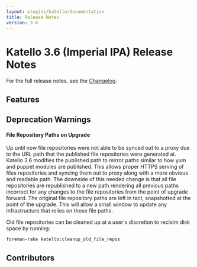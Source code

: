 ```yaml
---
layout: plugins/katello/documentation
title: Release Notes
version: 3.6
---
```


# Katello 3.6 (Imperial IPA) Release Notes

For the full release notes, see the [Changelog](https://github.com/Katello/katello/blob/KATELLO-3.6/CHANGELOG.md).

## Features

## Deprecation Warnings

#### File Repository Paths on Upgrade

Up until now file repositories were not able to be synced out to a proxy due to the URL path that the published file repositories were generated at. Katello 3.6 modifies the published path to mirror paths similar to how yum and puppet modules are published. This allows proper HTTPS serving of files repositories and syncing them out to proxy along with a more obvious and readable path. The downside of this needed change is that all file repositories are republished to a new path rendering all previous paths incorrect for any changes to the file repositories from the point of upgrade forward. The original file repository paths are left in tact, snapshotted at the point of the upgrade. This will allow a small window to update any infrastructure that relies on those file paths.

Old file repositories can be cleaned up at a user's discretion to reclaim disk space by running:

```bash
foreman-rake katello:cleanup_old_file_repos
```

## Contributors
